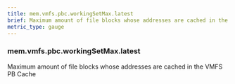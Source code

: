 ```yaml
---
title: mem.vmfs.pbc.workingSetMax.latest
brief: Maximum amount of file blocks whose addresses are cached in the VMFS PB Cache
metric_type: gauge
---
```

### mem.vmfs.pbc.workingSetMax.latest

Maximum amount of file blocks whose addresses are cached in the VMFS PB Cache